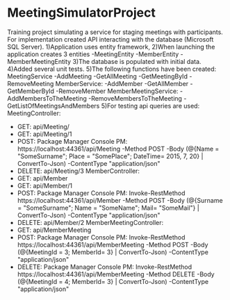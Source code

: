 # MeetingSimulatorProject
Training project simulating a service for staging meetings with participants.
For implementation created API interacting with the database (Microsoft SQL Server).
1)Application uses entity framework, 
2)When launching the application creates 3 entities
-MeetingEntity
-MemberEntity
-MemberMeetingEntity
3)The database is populated with initial data.
4)Added several unit tests.
5)The following functions have been created:
MeetingService
-AddMeeting
-GetAllMeeting
-GetMeetingById
-RemoveMeeting
MemberService:
-AddMember
-GetAllMember
-GetMemberById
-RemoveMember
MemberMeetingService:
-AddMembersToTheMeeting
-RemoveMembersToTheMeeting
-GetListOfMeetingsAndMembers
5)For testing api queries are used: 
MeetingController: 
- GET: api/Meeting/
- GET: api/Meeting/1
- POST: Package Manager Console PM: https://localhost:44361/api/Meeting -Method POST -Body (@{Name = "SomeSurname"; Place = "SomePlace"; DateTime= 2015, 7, 20} | ConvertTo-Json) -ContentType "application/json"
- DELETE: api/Meeting/3
MemberController:
- GET: api/Member
- GET: api/Member/1
- POST: Package Manager Console PM: Invoke-RestMethod https://localhost:44361/api/Member -Method POST -Body (@{Surname = "SomeSurname"; Name = "SomeName"; Mail= "SomeMail"} | ConvertTo-Json) -ContentType "application/json"
- DELETE: api/Member/2
MemberMeetingController:
- GET: api/MemberMeeting
- POST: Package Manager Console PM: Invoke-RestMethod https://localhost:44361/api/MemberMeeting -Method POST -Body (@{MeetingId = 3; MemberId= 3} | ConvertTo-Json) -ContentType "application/json"
- DELETE: Package Manager Console PM: Invoke-RestMethod https://localhost:44361/api/MemberMeeting -Method DELETE -Body (@{MeetingId = 4; MemberId= 3} | ConvertTo-Json) -ContentType "application/json"
